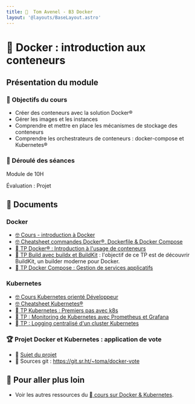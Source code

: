 ```yaml
---
title:   Tom Avenel - B3 Docker
layout: '@layouts/BaseLayout.astro'
---
```


#   Docker : introduction aux conteneurs

## Présentation du module

### 🎯 Objectifs du cours
 
- Créer des conteneurs avec la solution Docker®
- Gérer les images et les instances 
- Comprendre et mettre en place les mécanismes de stockage des conteneurs
- Comprendre les orchestrateurs de conteneurs : docker-compose et Kubernetes®

### 📅 Déroulé des séances

Module de 10H

Évaluation : Projet

## 📑 Documents

### Docker

- [🤓 Cours - introduction à Docker](/docker/cours)
- [🤓 Cheatsheet commandes Docker®, Dockerfile & Docker Compose](/docker/cheatsheet)
- [  TP Docker® : Introduction à l'usage de conteneurs](/docker/tp)
- [  TP Build avec buildx et BuildKit](/docker/tp-buildkit) : l'objectif de ce TP est de découvrir BuildKit, un builder moderne pour Docker.
- [  TP Docker Compose : Gestion de services applicatifs](/docker/tp-docker_compose)

### Kubernetes

- [🤓 Cours Kubernetes orienté Développeur](/k8s/cours-dev)
- [🤓 Cheatsheet Kubernetes®](/k8s/cheatsheet)
- [󱃾  TP Kubernetes : Premiers pas avec k8s](/k8s/tp)
- [󱃾  TP : Monitoring de Kubernetes avec Prometheus et Grafana](/k8s/tp-prometheus-grafana)
- [󱃾  TP : Logging centralisé d'un cluster Kubernetes](/k8s/tp-elk)

### 🏆 Projet Docker et Kubernetes : application de vote

- 📄 [Sujet du projet](/k8s/projet-vote)
-  Sources git : <https://git.sr.ht/~toma/docker-vote>

## 🚀 Pour aller plus loin

- Voir les autres ressources du [  cours sur Docker & Kubernetes](/docker).
